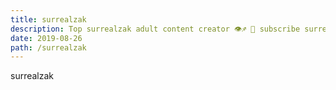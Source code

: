 ```yaml
---
title: surrealzak
description: Top surrealzak adult content creator 👁♐️ 👑 subscribe surrealzak to my porn site below IG surrealzak
date: 2019-08-26
path: /surrealzak
---
```


surrealzak